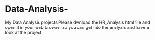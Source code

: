 # Data-Analysis-
My Data Analysis projects 
Please dwnload the HR_Analysis html file and open it in your web browser so you can get into the analysis and have a look at the project 
